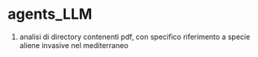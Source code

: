 # agents_LLM

1) analisi di directory contenenti pdf, con specifico riferimento a specie aliene invasive nel mediterraneo

